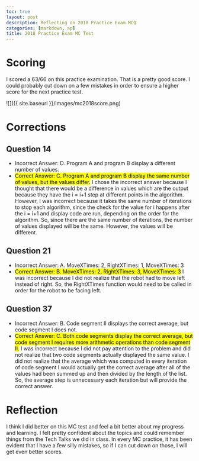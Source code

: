 ```yaml
---
toc: true
layout: post
description: Reflecting on 2018 Practice Exam MCQ
categories: [markdown, ap]
title: 2018 Practice Exam MC Test
---
```


# Scoring

I scored a 63/66 on this practice examination. That is a pretty good score. I could probably cut down on a few mistakes in order to ensure a higher score for the next practice test.

![]({{ site.baseurl }}/images/mc2018score.png)

# Corrections

## Question 14
- Incorrect Answer: D. Program A and program B display a different number of values.
- <mark>Correct Answer: C. Program A and program B display the same number of values, but the values differ.</mark>
I chose the incorrect answer because I thought that there would be a difference in values which are the output because they have the i = i+1 step at different points in the algorithm. However, I was incorrect because it takes the same number of iterations to stop each algorithm, since the check for the value for i happens after the i = i+1 and display code are run, depending on the order for the algorithm. So, since there are the same number of iterations, the number of values displayed will be the same. However, the values will be different.

## Question 21
- Incorrect Answer: A. MoveXTimes: 2, RightXTimes: 1, MoveXTimes: 3
- <mark>Correct Answer: B. MoveXTimes: 2, RightXTimes: 3, MoveXTimes: 3</mark>
I was incorrect because I did not realize that the robot had to move left instead of right. So, the RightXTimes function would need to be called in order for the robot to be facing left.

## Question 37
- Incorrect Answer: B. Code segment II displays the correct average, but code segment I does not.
- <mark>Correct Answer: C. Both code segments display the correct average, but code segment I requires more arithmetic operations than code segment II.</mark>
I was incorrect because I did not pay attention to the problem and did not realize that two code segments actually displayed the same value. I did not realize that the average which was computed in every iteration of code segment I would actually get the correct average after all of the values had been summed up and then divided by the length of the list. So, the average step is unnecessary each iteration but will provide the correct answer.

# Reflection

I think I did better on this MC test and feel a bit better about my progress and learning. I felt pretty confident about the topics and could remember things from the Tech Talks we did in class. In every MC practice, it has been evident that I have a few silly mistakes, so if I can cut down on those, I will get even better scores.
